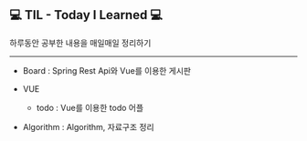 ## 💻 TIL - Today I Learned 💻

하루동안 공부한 내용을 매일매일 정리하기

---

- Board : Spring Rest Api와 Vue를 이용한 게시판

- VUE
  - todo : Vue를 이용한 todo 어플
- Algorithm : Algorithm, 자료구조 정리
